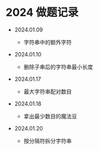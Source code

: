 # 2024 做题记录

- 2024.01.09
  - 字符串中的额外字符

- 2024.01.10
  - 删除子串后的字符串最小长度

- 2024.01.17
  - 最大字符串配对数目

- 2024.01.18
  - 拿出最少数目的魔法豆

- 2024.01.20
  - 按分隔符拆分字符串